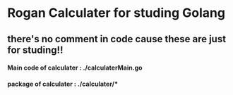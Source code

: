 # Rogan Calculater for studing Golang
## there's no comment in code cause these are just for studing!!
#### Main code of calculater : ./calculaterMain.go
#### package of calculater : ./calculater/*